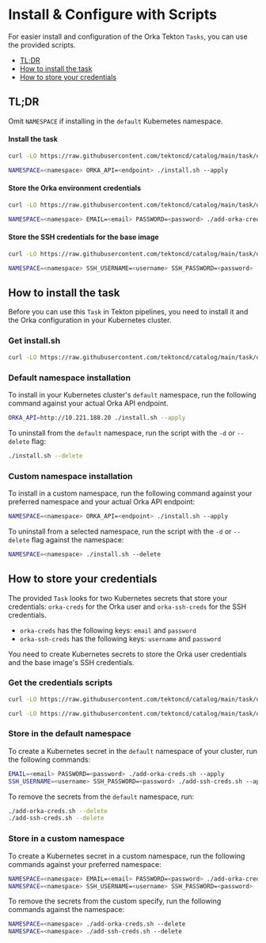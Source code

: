 # Install & Configure with Scripts

For easier install and configuration of the Orka Tekton `Tasks`, you can use the provided scripts.

* [TL;DR](#tldr)
* [How to install the task](#how-to-install-the-task)
* [How to store your credentials](#how-to-store-your-credentials)

## TL;DR

Omit `NAMESPACE` if installing in the `default` Kubernetes namespace.

#### Install the task

```sh
curl -LO https://raw.githubusercontent.com/tektoncd/catalog/main/task/orka-full/0.2/install.sh && chmod 755 install.sh

NAMESPACE=<namespace> ORKA_API=<endpoint> ./install.sh --apply
```

#### Store the Orka environment credentials

```sh
curl -LO https://raw.githubusercontent.com/tektoncd/catalog/main/task/orka-full/0.2/add-orka-creds.sh && chmod 755 add-orka-creds.sh

NAMESPACE=<namespace> EMAIL=<email> PASSWORD=<password> ./add-orka-creds.sh --apply
```

#### Store the SSH credentials for the base image

```sh
curl -LO https://raw.githubusercontent.com/tektoncd/catalog/main/task/orka-full/0.2/add-ssh-creds.sh && chmod 755 add-ssh-creds.sh

NAMESPACE=<namespace> SSH_USERNAME=<username> SSH_PASSWORD=<password> ./add-ssh-creds.sh --apply
```

## How to install the task

Before you can use this `Task` in Tekton pipelines, you need to install it and the Orka configuration in your Kubernetes cluster.

### Get install.sh

```sh
curl -LO https://raw.githubusercontent.com/tektoncd/catalog/main/task/orka-full/0.2/install.sh && chmod 755 install.sh
```

### Default namespace installation

To install in your Kubernetes cluster's `default` namespace, run the following command against your actual Orka API endpoint.

```sh
ORKA_API=http://10.221.188.20 ./install.sh --apply
```

To uninstall from the `default` namespace, run the script with the `-d` or `--delete` flag:

```sh
./install.sh --delete
```

### Custom namespace installation

To install in a custom namespace, run the following command against your preferred namespace and your actual Orka API endpoint:

```sh
NAMESPACE=<namespace> ORKA_API=<endpoint> ./install.sh --apply
```

To uninstall from a selected namespace, run the script with the `-d` or `--delete` flag against the namespace:

```sh
NAMESPACE=<namespace> ./install.sh --delete
```

## How to store your credentials

The provided `Task` looks for two Kubernetes secrets that store your credentials: `orka-creds` for the Orka user and `orka-ssh-creds` for the SSH credentials.
  * `orka-creds` has the following keys: `email` and `password`
  * `orka-ssh-creds` has the following keys: `username` and `password`

You need to create Kubernetes secrets to store the Orka user credentials and the base image's SSH credentials.

### Get the credentials scripts

```sh
curl -LO https://raw.githubusercontent.com/tektoncd/catalog/main/task/orka-full/0.2/add-orka-creds.sh && chmod 755 add-orka-creds.sh

curl -LO https://raw.githubusercontent.com/tektoncd/catalog/main/task/orka-full/0.2/add-ssh-creds.sh && chmod 755 add-ssh-creds.sh
```

### Store in the default namespace

To create a Kubernetes secret in the `default` namespace of your cluster, run the following commands:

```sh
EMAIL=<email> PASSWORD=<password> ./add-orka-creds.sh --apply
SSH_USERNAME=<username> SSH_PASSWORD=<password> ./add-ssh-creds.sh --apply
```

To remove the secrets from the `default` namespace, run:

```sh
./add-orka-creds.sh --delete
./add-ssh-creds.sh --delete
```

### Store in a custom namespace

To create a Kubernetes secret in a custom namespace, run the following commands against your preferred namespace:

```sh
NAMESPACE=<namespace> EMAIL=<email> PASSWORD=<password> ./add-orka-creds.sh --apply
NAMESPACE=<namespace> SSH_USERNAME=<username> SSH_PASSWORD=<password> ./add-ssh-creds.sh --apply
```

To remove the secrets from the custom specify, run the following commands against the namespace:

```sh
NAMESPACE=<namespace> ./add-orka-creds.sh --delete
NAMESPACE=<namespace> ./add-ssh-creds.sh --delete
```
